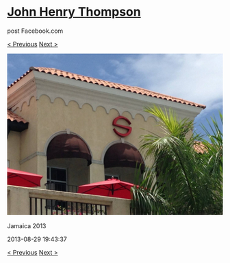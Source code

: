 # [John Henry Thompson](../README.md)
post Facebook.com

[< Previous](2013-08-29-54.md) [Next >](2013-08-29-56.md)

[![](../media/2013-08-29/Jamaica-2066.jpg)](../README.md)

Jamaica 2013

2013-08-29 19:43:37

[< Previous](2013-08-29-54.md) [Next >](2013-08-29-56.md)